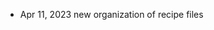 - Apr 11, 2023 new organization of recipe files
<!---
goodideadave/goodideadave is a ✨ special ✨ repository because its `README.md` (this file) appears on your GitHub profile.
You can click the Preview link to take a look at your changes.
--->
